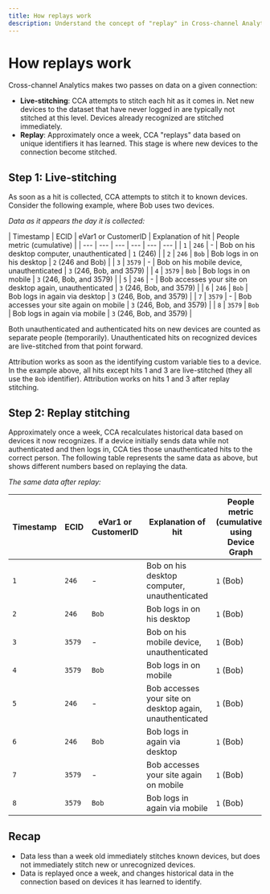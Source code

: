 ```yaml
---
title: How replays work
description: Understand the concept of "replay" in Cross-channel Analytics
---
```


# How replays work

Cross-channel Analytics makes two passes on data on a given connection:

* **Live-stitching**: CCA attempts to stitch each hit as it comes in. Net new devices to the dataset that have never logged in are typically not stitched at this level. Devices already recognized are stitched immediately.
* **Replay**: Approximately once a week, CCA "replays" data based on unique identifiers it has learned. This stage is where new devices to the connection become stitched.

## Step 1: Live-stitching

As soon as a hit is collected, CCA attempts to stitch it to known devices. Consider the following example, where Bob uses two devices.

*Data as it appears the day it is collected:*

| Timestamp | ECID | eVar1 or CustomerID | Explanation of hit | People metric (cumulative) |
| --- | --- | --- | --- | --- | --- |
| `1` | `246` | - | Bob on his desktop computer, unauthenticated | `1` (246) |
| `2` | `246` | `Bob` | Bob logs in on his desktop | `2` (246 and Bob) |
| `3` | `3579` | - | Bob on his mobile device, unauthenticated | `3` (246, Bob, and 3579) |
| `4` | `3579` | `Bob` | Bob logs in on mobile | `3` (246, Bob, and 3579) |
| `5` | `246` | - | Bob accesses your site on desktop again, unauthenticated | `3` (246, Bob, and 3579) |
| `6` | `246` | `Bob` | Bob logs in again via desktop | `3` (246, Bob, and 3579) |
| `7` | `3579` | - | Bob accesses your site again on mobile | `3` (246, Bob, and 3579) |
| `8` | `3579` | `Bob` | Bob logs in again via mobile | `3` (246, Bob, and 3579) |

Both unauthenticated and authenticated hits on new devices are counted as separate people (temporarily). Unauthenticated hits on recognized devices are live-stitched from that point forward.

Attribution works as soon as the identifying custom variable ties to a device. In the example above, all hits except hits 1 and 3 are live-stitched (they all use the `Bob` identifier). Attribution works on hits 1 and 3 after replay stitching.

## Step 2: Replay stitching

Approximately once a week, CCA recalculates historical data based on devices it now recognizes. If a device initially sends data while not authenticated and then logs in, CCA ties those unauthenticated hits to the correct person. The following table represents the same data as above, but shows different numbers based on replaying the data.

*The same data after replay:*

| Timestamp | ECID | eVar1 or CustomerID | Explanation of hit | People metric (cumulative) using Device Graph | People metric (cumulative) using Field-based stitching |
| --- | --- | --- | --- | --- | --- |
| `1` | `246` | - | Bob on his desktop computer, unauthenticated | `1` (Bob) |
| `2` | `246` | `Bob` | Bob logs in on his desktop | `1` (Bob) |
| `3` | `3579` | - | Bob on his mobile device, unauthenticated | `1` (Bob) |
| `4` | `3579` | `Bob` | Bob logs in on mobile | `1` (Bob) |
| `5` | `246` | - | Bob accesses your site on desktop again, unauthenticated | `1` (Bob) |
| `6` | `246` | `Bob` | Bob logs in again via desktop | `1` (Bob) |
| `7` | `3579` | - | Bob accesses your site again on mobile | `1` (Bob) |
| `8` | `3579` | `Bob` | Bob logs in again via mobile | `1` (Bob) |

## Recap

* Data less than a week old immediately stitches known devices, but does not immediately stitch new or unrecognized devices.
* Data is replayed once a week, and changes historical data in the connection based on devices it has learned to identify.
